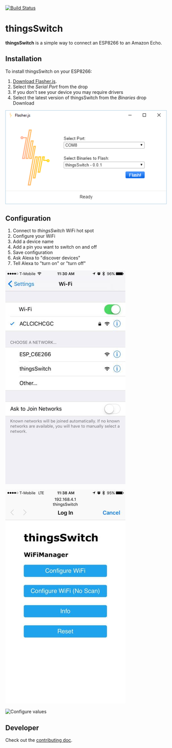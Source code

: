[![Build Status](https://travis-ci.org/thingsSDK/thingsSwitch.svg?branch=master)](https://travis-ci.org/thingsSDK/thingsSwitch)

# thingsSwitch

__thingsSwitch__ is a simple way to connect an ESP8266 to an Amazon Echo.

## Installation 

To install thingsSwitch on your ESP8266:

1. [Download Flasher.js](https://github.com/thingsSDK/flasher.js/releases).
2. Select the _Serial Port_ from the drop
  1. If you don't see your device you may require drivers
3. Select the latest version of thingsSwitch from the _Binaries_ drop Download

![Flasher.js with thingsSwitch selected](img/flasher.png)

## Configuration

1. Connect to _thingsSwitch_ WiFi hot spot
2. Configure your WiFi
3. Add a device name
4. Add a pin you want to switch on and off
5. Save configuration
6. Ask Alexa to "discover devices"
7. Tell Alexa to "turn <device name> on" or "turn <device name> off"

![Connect to thingsSwitch](img/connect_to_thingsSwitch.jpg)

![Captive portal screen](img/configure.jpg)

![Configure values](img/config_values.jpgs)

## Developer

Check out the [contributing doc](CONTRIBUTING.md).